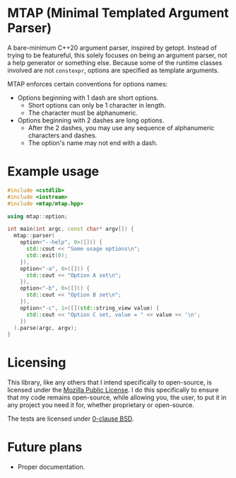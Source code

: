 # MTAP (Minimal Templated Argument Parser)
A bare-minimum C++20 argument parser, inspired by getopt. Instead of trying to be featureful, this solely focuses on being an argument parser, not a help generator or something else. Because some of the runtime classes involved are not `constexpr`, options are specified as template arguments.

MTAP enforces certain conventions for options names:
- Options beginning with 1 dash are short options.
  - Short options can only be 1 character in length.
  - The character must be alphanumeric.
- Options beginning with 2 dashes are long options.
  - After the 2 dashes, you may use any sequence of alphanumeric characters and dashes.
  - The option's name may not end with a dash.

# Example usage
```c++
#include <cstdlib>
#include <iostream>
#include <mtap/mtap.hpp>

using mtap::option;

int main(int argc, const char* argv[]) {
  mtap::parser(
    option<"--help", 0>([]() {
      std::cout << "Some usage options\n";
      std::exit(0);
    }),
    option<"-a", 0>([]() {
      std::cout << "Option A set\n";
    }),
    option<"-b", 0>([]() {
      std::cout << "Option B set\n";
    }),
    option<"-c", 1>([](std::string_view value) {
      std::cout << "Option C set, value = " << value << '\n';
    })
  ).parse(argc, argv);
}
```
# Licensing
This library, like any others that I intend specifically to open-source, is licensed under the [Mozilla Public License](LICENSE.md). I do this specifically to ensure that my code remains open-source, while allowing you, the user, to put it in any project you need it for, whether proprietary or open-source.

The tests are licensed under [0-clause BSD](test/LICENSE.md).

# Future plans
- Proper documentation.